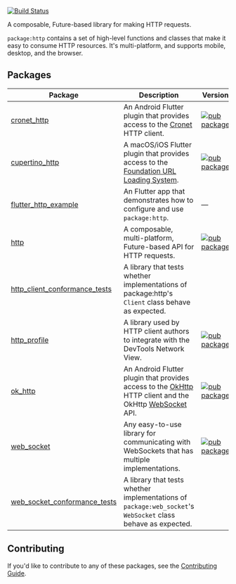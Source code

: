 [![Build Status](https://github.com/dart-lang/http/workflows/Dart%20CI/badge.svg)](https://github.com/dart-lang/http/actions?query=workflow%3A"Dart+CI"+branch%3Amaster)

A composable, Future-based library for making HTTP requests.

`package:http` contains a set of high-level functions and classes that make it
easy to consume HTTP resources. It's multi-platform, and supports mobile, desktop,
and the browser.

## Packages

| Package | Description | Version |
|---|---|---|
| [cronet_http](pkgs/cronet_http/) | An Android Flutter plugin that provides access to the [Cronet](https://developer.android.com/guide/topics/connectivity/cronet/reference/org/chromium/net/package-summary) HTTP client. | [![pub package](https://img.shields.io/pub/v/cronet_http.svg)](https://pub.dev/packages/cronet_http) |
| [cupertino_http](pkgs/cupertino_http/) | A macOS/iOS Flutter plugin that provides access to the [Foundation URL Loading System](https://developer.apple.com/documentation/foundation/url_loading_system). | [![pub package](https://img.shields.io/pub/v/cupertino_http.svg)](https://pub.dev/packages/cupertino_http) |
| [flutter_http_example](pkgs/flutter_http_example/) | An Flutter app that demonstrates how to configure and use `package:http`. | — |
| [http](pkgs/http/) | A composable, multi-platform, Future-based API for HTTP requests. | [![pub package](https://img.shields.io/pub/v/http.svg)](https://pub.dev/packages/http) |
| [http_client_conformance_tests](pkgs/http_client_conformance_tests/) | A library that tests whether implementations of package:http's `Client` class behave as expected. | |
| [http_profile](pkgs/http_profile/) | A library used by HTTP client authors to integrate with the DevTools Network View. | [![pub package](https://img.shields.io/pub/v/http_profile.svg)](https://pub.dev/packages/http_profile) |
| [ok_http](pkgs/ok_http/) | An Android Flutter plugin that provides access to the [OkHttp](https://square.github.io/okhttp/) HTTP client and the OkHttp [WebSocket](https://square.github.io/okhttp/5.x/okhttp/okhttp3/-web-socket/index.html) API. | [![pub package](https://img.shields.io/pub/v/ok_http.svg)](https://pub.dev/packages/ok_http) |
| [web_socket](pkgs/web_socket/) | Any easy-to-use library for communicating with WebSockets that has multiple implementations. | [![pub package](https://img.shields.io/pub/v/web_socket.svg)](https://pub.dev/packages/web_socket) |
| [web_socket_conformance_tests](pkgs/web_socket_conformance_tests/) | A library that tests whether implementations of `package:web_socket`'s `WebSocket` class behave as expected. |  |

## Contributing

If you'd like to contribute to any of these packages, see the
[Contributing Guide](CONTRIBUTING.md).

